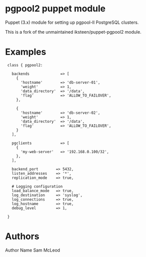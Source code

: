 # pgpool2 puppet module

Puppet (3.x) module for setting up pgpool-II PostgreSQL clusters.

This is a fork of the unmaintained iksteen/puppet-pgpool2 module.

# Examples
```
 class { pgpool2:

   backends              => [
     {
       'hostname'        => 'db-server-01',
       'weight'          => 1,
       'data_directory'  => '/data',
       'flag'            => 'ALLOW_TO_FAILOVER',
     },

     {
       'hostname'        => 'db-server-02',
       'weight'          => 1,
       'data_directory'  => '/data',
       'flag'            => 'ALLOW_TO_FAILOVER',
     }
   ],

   pgclients             => [
     {
       'my-web-server'   => '192.168.0.100/32',
     },
   ],

   backend_port        => 5432,
   listen_addresses    => '*',
   replication_mode    => true,

   # Logging configuration
   load_balance_mode   => true,
   log_destination     => 'syslog',
   log_connections     => true,
   log_hostname        => true,
   debug_level         => 1,

 }
```
# Authors

Author Name Sam McLeod

